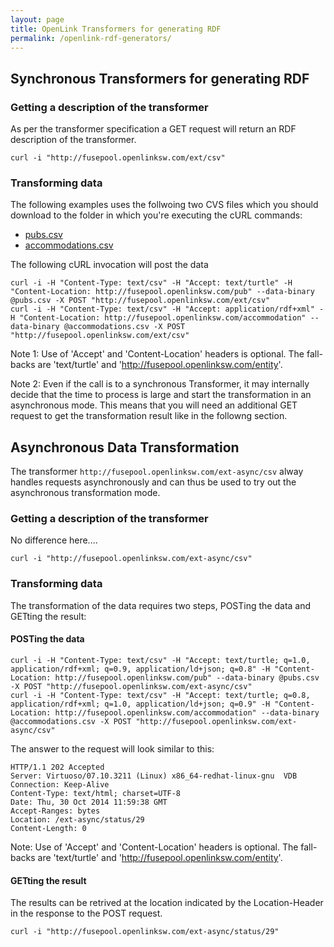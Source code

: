 ```yaml
---
layout: page
title: OpenLink Transformers for generating RDF
permalink: /openlink-rdf-generators/
---
```



## Synchronous Transformers for generating RDF


### Getting a description of the transformer

As per the transformer specification a GET request will return an RDF description of the transformer.

    curl -i "http://fusepool.openlinksw.com/ext/csv"
    

### Transforming data

The following examples uses the follwoing two CVS files which you should download to the folder in which you're executing the cURL commands:

- [pubs.csv](/openlink/pubs.csv)
- [accommodations.csv](/openlink/accommodations.csv)

The following cURL invocation will post the data

    curl -i -H "Content-Type: text/csv" -H "Accept: text/turtle" -H "Content-Location: http://fusepool.openlinksw.com/pub" --data-binary @pubs.csv -X POST "http://fusepool.openlinksw.com/ext/csv"    
    curl -i -H "Content-Type: text/csv" -H "Accept: application/rdf+xml" -H "Content-Location: http://fusepool.openlinksw.com/accommodation" --data-binary @accommodations.csv -X POST "http://fusepool.openlinksw.com/ext/csv"

Note 1: Use of 'Accept' and 'Content-Location' headers is optional. The fall-backs are 'text/turtle' and 'http://fusepool.openlinksw.com/entity'.

Note 2: Even if the call is to a synchronous Transformer, it may internally decide that the time to process is large and start the transformation in an asynchronous mode. This means that you will need an additional GET request to get the transformation result like in the followng section.

## Asynchronous Data Transformation

The transformer `http://fusepool.openlinksw.com/ext-async/csv` alway handles requests asynchronously and can thus be used to try out the asynchronous transformation mode.

### Getting a description of the transformer

No difference here....

    curl -i "http://fusepool.openlinksw.com/ext-async/csv"

### Transforming data

The transformation of the data requires two steps, POSTing the data and GETting the result:

#### POSTing the data

    curl -i -H "Content-Type: text/csv" -H "Accept: text/turtle; q=1.0, application/rdf+xml; q=0.9, application/ld+json; q=0.8" -H "Content-Location: http://fusepool.openlinksw.com/pub" --data-binary @pubs.csv -X POST "http://fusepool.openlinksw.com/ext-async/csv"
    curl -i -H "Content-Type: text/csv" -H "Accept: text/turtle; q=0.8, application/rdf+xml; q=1.0, application/ld+json; q=0.9" -H "Content-Location: http://fusepool.openlinksw.com/accommodation" --data-binary @accommodations.csv -X POST "http://fusepool.openlinksw.com/ext-async/csv"
    
The answer to the request will look similar to this:

    HTTP/1.1 202 Accepted
    Server: Virtuoso/07.10.3211 (Linux) x86_64-redhat-linux-gnu  VDB
    Connection: Keep-Alive
    Content-Type: text/html; charset=UTF-8
    Date: Thu, 30 Oct 2014 11:59:38 GMT
    Accept-Ranges: bytes
    Location: /ext-async/status/29
    Content-Length: 0


Note: Use of 'Accept' and 'Content-Location' headers is optional. The fall-backs are 'text/turtle' and 'http://fusepool.openlinksw.com/entity'.

#### GETting the result

The results can be retrived at the location indicated by the Location-Header in the response to the POST request.

    curl -i "http://fusepool.openlinksw.com/ext-async/status/29"
